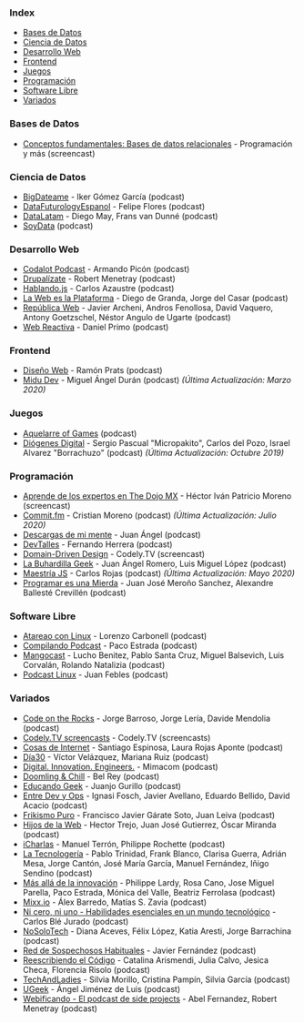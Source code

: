 ### Index

- [Bases de Datos](#bases-de-datos)
- [Ciencia de Datos](#ciencia-de-datos)
- [Desarrollo Web](#desarrollo-web)
- [Frontend](#frontend)
- [Juegos](#juegos)
- [Programación](#programación)
- [Software Libre](#software-libre)
- [Variados](#variados)


### Bases de Datos

* [Conceptos fundamentales: Bases de datos relacionales](https://www.youtube.com/playlist?list=PLzSFZWTjelbJ01UciHPAWTqUFWesoGr9A) - Programación y más (screencast)


### Ciencia de Datos

* [BigDateame](https://bigdateame.com) - Iker Gómez García (podcast)
* [DataFuturologyEspanol](https://podcasts.apple.com/es/podcast/data-futurology-espa%C3%B1ol/id1523527265) - Felipe Flores (podcast)
* [DataLatam](http://www.datalatam.com) - Diego May, Frans van Dunné (podcast)
* [SoyData](https://www.ivoox.com/podcast-soydata-ciencia-datos-a-tu_sq_f1414925_1.html) (podcast)


### Desarrollo Web

* [Codalot Podcast](https://anchor.fm/codalot) - Armando Picón (podcast)
* [Drupalízate](https://anchor.fm/drupalizate) - Robert Menetray (podcast)
* [Hablando.js](https://anchor.fm/carlosazaustre) - Carlos Azaustre (podcast)
* [La Web es la Plataforma](https://anchor.fm/the-web-is-the-platform) - Diego de Granda, Jorge del Casar (podcast)
* [República Web](https://republicaweb.es) - Javier Archeni, Andros Fenollosa, David Vaquero, Antony Goetzschel, Néstor Angulo de Ugarte (podcast)
* [Web Reactiva](https://www.danielprimo.io/podcast) - Daniel Primo (podcast)


### Frontend

* [Diseño Web](https://pampua.es/podcast) - Ramón Prats (podcast)
* [Midu Dev](https://midu.dev/podcast) - Miguel Ángel Durán (podcast) *(Última Actualización: Marzo 2020)*


### Juegos

* [Aquelarre of Games](https://aquelarreofgames.com.ar/podcast/) (podcast)
* [Diógenes Digital](https://diogenesdigital.es/podcasts/) - Sergio Pascual "Micropakito", Carlos del Pozo, Israel Alvarez "Borrachuzo" (podcast) *(Última Actualización: Octubre 2019)*


### Programación

* [Aprende de los expertos en The Dojo MX](https://www.youtube.com/playlist?list=PLfeFnTZNTVDO5UwcIvWherSLxuBuK6ve4) - Héctor Iván Patricio Moreno (screencast)
* [Commit.fm](https://anchor.fm/khriztianmoreno) - Cristian Moreno (podcast) *(Última Actualización: Julio 2020)*
* [Descargas de mi mente](https://www.ivoox.com/podcast-descargas-mi-mente_sq_f1584288_1.html) - Juan Ángel (podcast)
* [DevTalles](https://open.spotify.com/show/0jrfxcnCrD7N9tlA0BGJp5) - Fernando Herrera (podcast)
* [Domain-Driven Design](https://www.youtube.com/playlist?list=PLZVwXPbHD1KMsiA7ahRSbIwS3QMsQ0SbL) - Codely.TV (screencast)
* [La Buhardilla Geek](https://www.ivoox.com/podcast-buhardilla-geek_sq_f1465450_1.html) - Juan Ángel Romero, Luis Miguel López (podcast)
* [Maestría JS](https://anchor.fm/maestriajs) - Carlos Rojas (podcast) *(Última Actualización: Mayo 2020)*
* [Programar es una Mierda](https://www.programaresunamierda.com) - Juan José Meroño Sanchez, Alexandre Ballesté Crevillén (podcast)


### Software Libre

* [Atareao con Linux](https://atareao.es/podcast) - Lorenzo Carbonell (podcast)
* [Compilando Podcast](https://compilando.audio) - Paco Estrada (podcast)
* [Mangocast](https://www.mangocast.net) - Lucho Benitez, Pablo Santa Cruz, Miguel Balsevich, Luis Corvalán, Rolando Natalizia (podcast)
* [Podcast Linux](https://podcastlinux.com) - Juan Febles (podcast)


### Variados

* [Code on the Rocks](http://codeontherocks.fm) - Jorge Barroso, Jorge Lería, Davide Mendolia (podcast)
* [Codely.TV screencasts](https://codely.com/blog/category/screencasts) - Codely.TV (screencasts)
* [Cosas de Internet](https://cosasdeinternet.fm/episodios) - Santiago Espinosa, Laura Rojas Aponte (podcast)
* [Día30](https://www.dia30.mx) - Víctor Velázquez, Mariana Ruiz (podcast)
* [Digital. Innovation. Engineers.](https://anchor.fm/mimacom) - Mimacom (podcast)
* [Doomling & Chill](https://anchor.fm/bel-rey) - Bel Rey (podcast)
* [Educando Geek](https://educandogeek.github.io) - Juanjo Gurillo (podcast)
* [Entre Dev y Ops](https://www.entredevyops.es/) - Ignasi Fosch, Javier Avellano, Eduardo Bellido, David Acacio (podcast)
* [Frikismo Puro](https://www.ivoox.com/podcast-frikismo-puro_sq_f1268809_1.html) - Francisco Javier Gárate Soto, Juan Leiva (podcast)
* [Hijos de la Web](https://www.ivoox.com/podcast-hijos-web_sq_f1588708_1.html) - Hector Trejo, Juan José Gutierrez, Óscar Miranda (podcast)
* [iCharlas](https://www.ivoox.com/podcast-icharlas-podcast_sq_f155400_1.html) - Manuel Terrón, Philippe Rochette (podcast)
* [La Tecnologería](https://tecnologeria.com) - Pablo Trinidad, Frank Blanco, Clarisa Guerra, Adrián Mesa, Jorge Cantón, José María García, Manuel Fernández, Iñigo Sendino (podcast)
* [Más allá de la innovación](https://masalladelainnovacion.com/todos-los-podcasts/) - Philippe Lardy, Rosa Cano, Jose Miguel Parella, Paco Estrada, Mónica del Valle, Beatriz Ferrolasa (podcast)
* [Mixx.io](https://mixx.io/podcasts) - Álex Barredo, Matías S. Zavia (podcast)
* [Ni cero, ni uno - Habilidades esenciales en un mundo tecnológico](https://podcast.carlosble.com) - Carlos Blé Jurado (podcast)
* [NoSoloTech](https://www.ivoox.com/podcast-nosolotech-podcast_sq_f1851397_1.html) - Diana Aceves, Félix López, Katia Aresti, Jorge Barrachina (podcast)
* [Red de Sospechosos Habituales](https://www.ivoox.com/podcast-red-sospechosos-habituales_sq_f1564393_1.html) - Javier Fernández (podcast)
* [Reescribiendo el Código](https://open.spotify.com/show/6efO7Lp5LENT3jqR0sYIG5) - Catalina Arismendi, Julia Calvo, Jesica Checa, Florencia Risolo (podcast)
* [TechAndLadies](https://anchor.fm/techladies) - Silvia Morillo, Cristina Pampín, Silvia García (podcast)
* [UGeek](https://ugeek.github.io) - Ángel Jiménez de Luis (podcast)
* [Webificando - El podcast de side projects](https://webificando.com) - Abel Fernandez, Robert Menetray (podcast)
